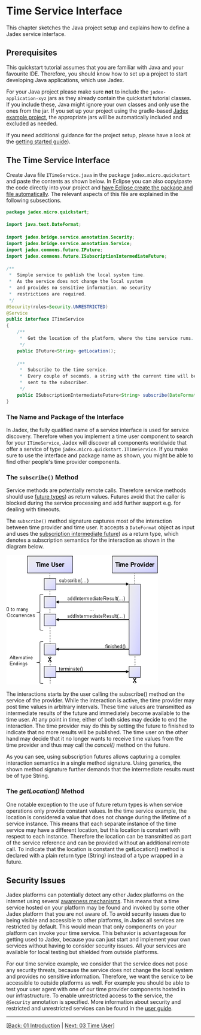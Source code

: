 # Time Service Interface

This chapter sketches the Java project setup and explains how to define a Jadex service interface.

## Prerequisites

This quickstart tutorial assumes that you are familiar with Java and your favourite IDE. Therefore, you should know how to set up a project to start developing Java applications, which use Jadex.

For your Java project please make sure **not** to include the `jadex-application-xyz` jars as they already contain the quickstart tutorial classes. If you include these, Java might ignore your own classes and only use the ones from the jar. If you set up your project using the gradle-based [Jadex example project](../../getting-started/getting-started.md#importing-the-jadex-example-project), the appropriate jars will be automatically included and excluded as needed.

If you need additional guidance for the project setup, please have a look at the [getting started guide](../../getting-started/getting-started.md#ide-setup)).

## The Time Service Interface

Create Java file `ITimeService.java` in the package `jadex.micro.quickstart` and paste the contents as shown below. In Eclipse you can also copy/paste the code directly into your project and [have Eclipse create the package and file automatically](../../getting-started/getting-started.md#testing-your-project-setup). The relevant aspects of this file are explained in the following subsections.

```java
package jadex.micro.quickstart;

import java.text.DateFormat;

import jadex.bridge.service.annotation.Security;
import jadex.bridge.service.annotation.Service;
import jadex.commons.future.IFuture;
import jadex.commons.future.ISubscriptionIntermediateFuture;

/**
 *  Simple service to publish the local system time.
 *  As the service does not change the local system
 *  and provides no sensitive information, no security
 *  restrictions are required.
 */
@Security(roles=Security.UNRESTRICTED)
@Service
public interface ITimeService
{
    /**
     *  Get the location of the platform, where the time service runs.
     */
    public IFuture<String> getLocation();

    /**
     *  Subscribe to the time service.
     *  Every couple of seconds, a string with the current time will be
     *  sent to the subscriber.
     */
    public ISubscriptionIntermediateFuture<String> subscribe(DateFormat format);
}

```

### The Name and Package of the Interface

In Jadex, the fully qualified name of a service interface is used for service discovery. Therefore when you implement a time user component to search for your `ITimeService`, Jadex will discover all components worldwide that offer a service of type `jadex.micro.quickstart.ITimeService`. If you make sure to use the interface and package name as shown, you might be able to find other people's time provider components.

<!--
TODO:

* link to web-registry
* web page listing available time providers (jadex.js)

-->

### The `subscribe()` Method

Service methods are potentially remote calls. Therefore service methods should use [future types](../../futures/futures.md)) as return values. Futures avoid that the caller is blocked during the service processing and add further support e.g. for dealing with timeouts.

The `subscribe()` method signature captures most of the interaction between time provider and time user. It accepts a `DateFormat` object as input and uses the [subscription intermediate future](../../futures/futures.md#subscription-futures)) as a return type, which denotes a subscription semantics for the interaction as shown in the diagram below.

![Interaction diagram of a subscription future](subscription.png "Interaction diagram of a subscription future")

The interactions starts by the user calling the subscribe() method on the service of the provider. While the interaction is active, the time provider may post time values in arbitrary intervals. These time values are transmitted as intermediate results of the future and immediately become available to the time user. At any point in time, either of both sides may decide to end the interaction. The time provider may do this by setting the future to finished to indicate that no more results will be published. The time user on the other hand may decide that it no longer wants to receive time values from the time provider and thus may call the *cancel()* method on the future.

As you can see, using subscription futures allows capturing a complex interaction semantics in a single method signature. Using generics, the shown method signature further demands that the intermediate results must be of type String.

### The *getLocation()* Method

One notable exception to the use of future return types is when service operations only provide constant values. In the time service example, the location is considered a value that does not change during the lifetime of a service instance. This means that each separate instance of the time service may have a different location, but this location is constant with respect to each instance. Therefore the location can be transmitted as part of the service reference and can be provided without an additional remote call. To indicate that the location is constant the getLocation() method is declared with a plain return type (String) instead of a type wrapped in a future.

## Security Issues

Jadex platforms can potentially detect any other Jadex platforms on the internet using several [awareness mechanisms](../../remote/remote.md#awareness). This means that a time service hosted on your platform may be found and invoked by some other Jadex platform that you are not aware of. To avoid security issues due to being visible and accessible to other platforms, in Jadex all services are restricted by default. This would mean that only components on your platform can invoke your time service. This behavior is advantageous for getting used to Jadex, because you can just start and implement your own services without having to consider security issues. All your services are available for local testing but shielded from outside platforms.

For our time service example, we consider that the service does not pose any security threats, because the service does not change the local system and provides no sensitive information. Therefore, we want the service to be accessible to outside platforms as well. For example you should be able to test your user agent with one of our time provider components hosted in our infrastructure. To enable unrestricted access to the service, the `@Security` annotation is specified. More information about security and restricted and unrestricted services can be found in the [user guide](../../guides/ac/08%20Security.md).

---
[[Back: 01 Introduction](01%20Introduction.md) | [Next: 03 Time User](03%20Time%20User.md)]
